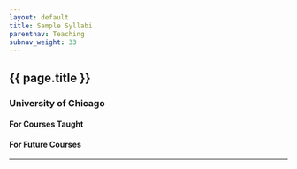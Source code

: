 ```yaml
---
layout: default
title: Sample Syllabi
parentnav: Teaching
subnav_weight: 33
---
```


## {{ page.title }}

### University of Chicago

#### For Courses Taught

#### For Future Courses
  
---
